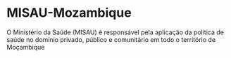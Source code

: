 # MISAU-Mozambique
 O Ministério da Saúde (MISAU) é responsável pela aplicação da politica de saúde no domínio privado, público e comunitário em todo o território de Moçambique
